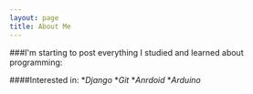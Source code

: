 ```yaml
---
layout: page
title: About Me
---
```


###I'm starting to post everything I studied and learned about programming:  

####Interested in:
*_Django_
*_Git_
*_Anrdoid_
*_Arduino_
